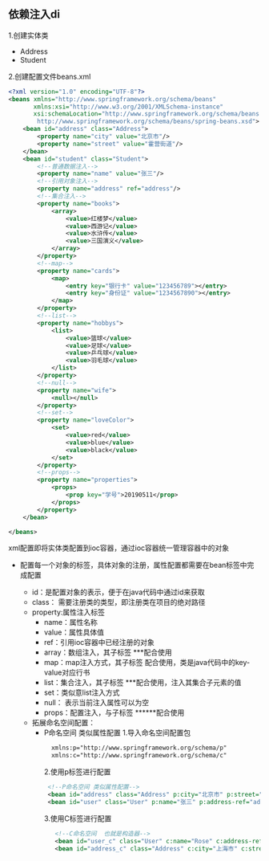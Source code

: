 ## 依赖注入di

1.创建实体类
  + Address
  + Student
   
2.创建配置文件beans.xml
```xml
<?xml version="1.0" encoding="UTF-8"?>
<beans xmlns="http://www.springframework.org/schema/beans"
       xmlns:xsi="http://www.w3.org/2001/XMLSchema-instance"
       xsi:schemaLocation="http://www.springframework.org/schema/beans
        http://www.springframework.org/schema/beans/spring-beans.xsd">
    <bean id="address" class="Address">
        <property name="city" value="北京市"/>
        <property name="street" value="霍营街道"/>
    </bean>
    <bean id="student" class="Student">
        <!--普通数据注入-->
        <property name="name" value="张三"/>
        <!--引用对象注入-->
        <property name="address" ref="address"/>
        <!--集合注入-->
        <property name="books">
            <array>
                <value>红楼梦</value>
                <value>西游记</value>
                <value>水浒传</value>
                <value>三国演义</value>
            </array>
        </property>
        <!--map-->
        <property name="cards">
            <map>
                <entry key="银行卡" value="123456789"></entry>
                <entry key="身份证" value="1234567890"></entry>
            </map>
        </property>
        <!--list-->
        <property name="hobbys">
            <list>
                <value>篮球</value>
                <value>足球</value>
                <value>乒乓球</value>
                <value>羽毛球</value>
            </list>
        </property>
        <!--null-->
        <property name="wife">
            <null></null>
        </property>
        <!--set-->
        <property name="loveColor">
            <set>
                <value>red</value>
                <value>blue</value>
                <value>black</value>
            </set>
        </property>
        <!--props-->
        <property name="properties">
            <props>
                <prop key="学号">20190511</prop>
            </props>
        </property>
    </bean>

</beans>
```
xml配置即将实体类配置到ioc容器，通过ioc容器统一管理容器中的对象
+ <bean> 配置每一个对象的标签，具体对象的注册，属性配置都需要在bean标签中完成配置

    + id：是配置对象的表示，便于在java代码中通过id来获取
    + class： 需要注册类的类型，即注册类在项目的绝对路径
    + property:属性注入标签
        + name：属性名称
        + value：属性具体值
        + ref：引用ioc容器中已经注册的对象
        + array：数组注入，其子标签 <value>***</value>配合使用
        + map：map注入方式，其子标签  <entry key="***" value="****"></entry>配合使用，类是java代码中的key-value对应行书
        + list：集合注入，其子标签  <value>***</value>配合使用，注入其集合子元素的值
        + set：类似意list注入方式
        + null： 表示当前注入属性可以为空
        + props：配置注入，与子标签 <prop key="***">******</prop>配合使用
    + 拓展命名空间配置：
        + P命名空间 类似属性配置
            1.导入命名空间配置包
            ```xml
              xmlns:p="http://www.springframework.org/schema/p"
              xmlns:c="http://www.springframework.org/schema/c"
            ```
            2.使用p标签进行配置
            ```xml
             <!--P命名空间 类似属性配置-->
             <bean id="address" class="Address" p:city="北京市" p:street="清河街道"/>
             <bean id="user" class="User" p:name="张三" p:address-ref="address"/>
            ```
            3.使用C标签进行配置
             ```xml
                <!--C命名空间  也就是构造器-->
                <bean id="user_c" class="User" c:name="Rose" c:address-ref="address_c"></bean>
                <bean id="address_c" class="Address" c:city="上海市" c:street="大同街"/>
            ```
          